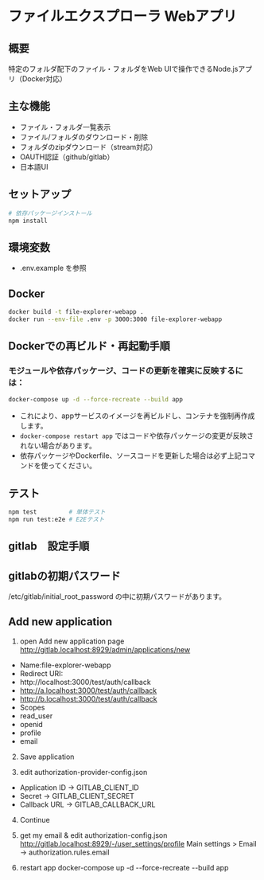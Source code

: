 # ファイルエクスプローラ Webアプリ

## 概要
特定のフォルダ配下のファイル・フォルダをWeb UIで操作できるNode.jsアプリ（Docker対応）

## 主な機能
- ファイル・フォルダ一覧表示
- ファイル/フォルダのダウンロード・削除
- フォルダのzipダウンロード（stream対応）
- OAUTH認証（github/gitlab）
- 日本語UI

## セットアップ
```sh
# 依存パッケージインストール
npm install
```

## 環境変数
- .env.example を参照

## Docker
```sh
docker build -t file-explorer-webapp .
docker run --env-file .env -p 3000:3000 file-explorer-webapp
```

## Dockerでの再ビルド・再起動手順

### モジュールや依存パッケージ、コードの更新を確実に反映するには：

```sh
docker-compose up -d --force-recreate --build app
```
- これにより、appサービスのイメージを再ビルドし、コンテナを強制再作成します。
- `docker-compose restart app` ではコードや依存パッケージの変更が反映されない場合があります。
- 依存パッケージやDockerfile、ソースコードを更新した場合は必ず上記コマンドを使ってください。

## テスト
```sh
npm test         # 単体テスト
npm run test:e2e # E2Eテスト
```


## gitlab　設定手順
## gitlabの初期パスワード
/etc/gitlab/initial_root_password の中に初期パスワードがあります。

## Add new application
1. open Add new application page
http://gitlab.localhost:8929/admin/applications/new

- Name:file-explorer-webapp
- Redirect URI:
 - http://localhost:3000/test/auth/callback
 - http://a.localhost:3000/test/auth/callback
 - http://b.localhost:3000/test/auth/callback
- Scopes
 - read_user
 - openid
 - profile
 - email
 
2. Save application

3. edit authorization-provider-config.json
- Application ID -> GITLAB_CLIENT_ID
- Secret -> GITLAB_CLIENT_SECRET
- Callback URL -> GITLAB_CALLBACK_URL

4. Continue

5. get my email & edit authorization-config.json
http://gitlab.localhost:8929/-/user_settings/profile
Main settings > Email -> authorization.rules.email

6. restart app
docker-compose up -d --force-recreate --build app